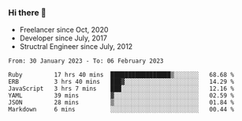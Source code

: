 ### Hi there 👋

- Freelancer since Oct, 2020
- Developer since July, 2017
- Structral Engineer since July, 2012

<!--START_SECTION:waka-->

```text
From: 30 January 2023 - To: 06 February 2023

Ruby         17 hrs 40 mins  █████████████████▒░░░░░░░   68.68 %
ERB          3 hrs 40 mins   ███▓░░░░░░░░░░░░░░░░░░░░░   14.29 %
JavaScript   3 hrs 7 mins    ███░░░░░░░░░░░░░░░░░░░░░░   12.16 %
YAML         39 mins         ▓░░░░░░░░░░░░░░░░░░░░░░░░   02.59 %
JSON         28 mins         ▒░░░░░░░░░░░░░░░░░░░░░░░░   01.84 %
Markdown     6 mins          ░░░░░░░░░░░░░░░░░░░░░░░░░   00.44 %
```

<!--END_SECTION:waka-->
